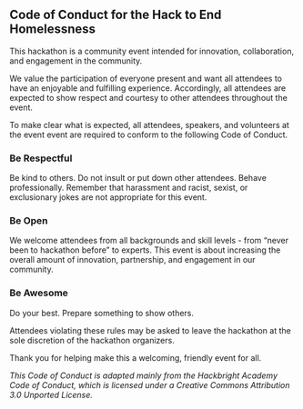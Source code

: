 ## Code of Conduct for the Hack to End Homelessness

This hackathon is a community event intended for innovation, collaboration, and engagement in the community.

We value the participation of everyone present and want all attendees to have an enjoyable and fulfilling experience. Accordingly, all attendees are expected to show respect and courtesy to other attendees throughout the event.

To make clear what is expected, all attendees, speakers, and volunteers at the event event are required to conform to the following Code of Conduct.

### Be Respectful
Be kind to others. Do not insult or put down other attendees. Behave professionally. Remember that harassment and racist, sexist, or exclusionary jokes are not appropriate for this event.

### Be Open 
We welcome attendees from all backgrounds and skill levels - from “never been to hackathon before” to experts. This event is about increasing the overall amount of innovation, partnership, and engagement in our community.

### Be Awesome
Do your best. Prepare something to show others.

Attendees violating these rules may be asked to leave the hackathon at the sole discretion of the hackathon organizers.

Thank you for helping make this a welcoming, friendly event for all.

_This Code of Conduct is adapted mainly from the Hackbright Academy Code of Conduct, which is licensed under a Creative Commons Attribution 3.0 Unported License._
